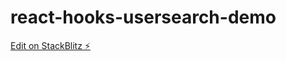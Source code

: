 # react-hooks-usersearch-demo

[Edit on StackBlitz ⚡️](https://stackblitz.com/edit/react-hooks-usersearch-demo)
